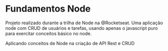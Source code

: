 # Fundamentos Node
Projeto realizado durante a trilha de Node na @Rocketseat.
Uma aplicação node com CRUD de usuários e tarefas, usando apenas o javascript puro para exercitar conceitos básico no node.

Aplicando conceitos de Node na criação de API Rest e CRUD  
